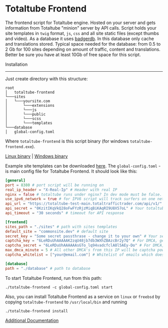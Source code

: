 Totaltube Frontend
===

The frontend script for Totaltube engine. Hosted on your server and gets information from Totaltube "minion" server 
by API calls. Script holds your site templates in `twig` format, `js`, `css` and all site static files (except thumbs and video).
As a database it uses [badgerdb](https://github.com/dgraph-io/badger). In this database only cache and translations stored.
Typical space needed for the database: from 0.5 to 2 Gb for 100 sites depending on amount of traffic, content and translations. 
Better be sure you have at least 10Gb of free space for this script. 

Installation
___
Just create directory with this structure:
```
root
│   totaltube-frontend
└───sites
│   └───yoursite.com
│       └───extensions
│       └───js
│       └───public
│       └───scss
│       └───templates
└───database
│   global-config.toml
```
Where `totaltube-frontend` is this script binary (for windows `totaltube-frontend.exe`). 

[Linux binary](https://totaltraffictrader.com/latest/linux/totaltube-frontend.tar.gz) | 
[Windows binary](https://totaltraffictrader.com/latest/windows/totaltube-frontend.zip)

Example site templates can be downloaded [here](https://totaltraffictrader.com/totaltube-download/example-site.zip).
The `global-config.toml` - is main config file for Totaltube Frontend. It should look like this:
```toml
[general]
port = 8380 # port script will be running on
real_ip_header = "X-Real-Ip" # Header with real IP
nginx = false # totaltube runs under nginx? In dev mode must be false. In production - true, this way script will avoid double redirection if possible by using X-Accel-Redirect header.
use_ipv6_network = true # for IPV6 script will track surfers on one network as same. Better set it true.
api_url = "https://totaltube-test-main.totaltraffictrader.com/api/v1/" # Your totaltube "minion" service API URL
api_secret = "0KzitIKqVkQ28oFwFYzRjzMiqBiKAqRI9U8X57oL" # Your totaltube "minion" service API secret
api_timeout = "30 seconds" # timeout for API response

[frontend]
sites_path = "./sites" # path with sites templates
default_site = "commonsite.dev" # default site
secret_key = "Some secret passthrase - change it to your own" # Your secret key - set it to any
captcha_key = "6LeRDuUhAAAAAK2zqU48jb7db3WXhZBAzcBr2y7Q" # For DMCA, get your own on https://www.google.com/recaptcha (v2)
captcha_secret = "6LeRDuUhAAAAAAsGTo_lq94vadcfclA8l5AEy-Do" # For DMCA, get your own on https://www.google.com/recaptcha (v2)
max_dmca_minute = 5 # All other DMCA's from this IP will be captcha powered.
captcha_whitelist = ["your@email.com"] # Whitelist of emails which doesn't need to be captcha checked.

[database]
path = "./database" # path to database
```
To start Totaltube Frontend, run from this path:
```shell
./totaltube-frontend -c global-config.toml start
```
Also, you can install Totaltube Frontend as a service on `linux` or `freebsd` by copying `totaltube-frontend` to `/usr/local/bin` and running 
```shell
./totaltube-frontend install
```

[Additional Documentation](docs/Docs.md)
